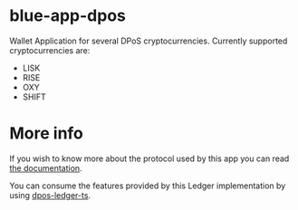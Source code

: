 # blue-app-dpos

Wallet Application for several DPoS cryptocurrencies. Currently supported cryptocurrencies are:

 * LISK
 * RISE
 * OXY
 * SHIFT

# More info

If you wish to know more about the protocol used by this app you can read [the documentation](/vekexasia/ledger-wallet-dpos/blob/master/docs/proto.md).

You can consume the features provided by this Ledger implementation by using [dpos-ledger-ts](https://github.com/vekexasia/dpos-ledger-ts).

